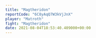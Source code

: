 ```yaml
---
title: "Magtheridon"
reportCode: "6C8yAqQ7W3kVjJnX"
player: "Matroth"
fight: "Magtheridon"
date: 2021-08-04T18:53:40.409000+00:00
---
```

